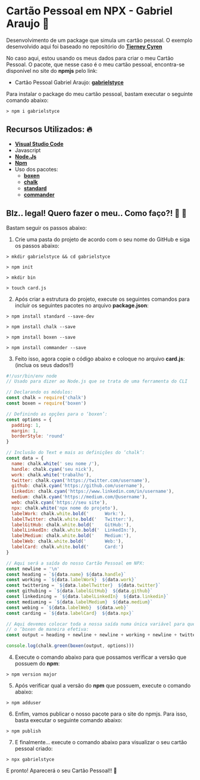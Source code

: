 # Cartão Pessoal em NPX - Gabriel Araujo :floppy_disk:

Desenvolvimento de um package que simula um cartão pessoal. O exemplo desenvolvido aqui foi baseado 
no repositório do **[Tierney Cyren](https://twitter.com/bitandbang)**

No caso aqui, estou usando os meus dados para criar o meu Cartão Pessoal. O pacote, que nesse caso é o meu cartão pessoal, encontra-se disponível no site do **npmjs** pelo link: 

- Cartão Pessoal Gabriel Araujo: **[gabrielstyce](https://www.npmjs.com/package/gabrielstyce)**

Para instalar o package do meu cartão pessoal, bastam executar o seguinte comando abaixo:

```
> npm i gabrielstyce

```

## Recursos Utilizados: :fire:

- **[Visual Studio Code](http://bit.ly/2KoflJH)**
- Javascript
- **[Node.Js](https://nodejs.org/en/)**
- **[Npm](https://www.npmjs.com/)**
- Uso dos pacotes:
    - **[boxen](https://www.npmjs.com/package/boxen)**
    - **[chalk](https://www.npmjs.com/package/chalk)**
    - **[standard](https://www.npmjs.com/package/standard)**
    - **[commander](https://www.npmjs.com/package/commander)**

## Blz.. legal! Quero fazer o meu.. Como faço?! 🤔 :rocket:

Bastam seguir os passos abaixo:

1. Crie uma pasta do projeto de acordo com o seu nome do GitHub e siga os passos abaixo:

```
> mkdir gabrielstyce && cd gabrielstyce

> npm init 

> mkdir bin

> touch card.js
```

2. Após criar a estrutura do projeto, execute os seguintes comandos para incluir os seguintes pacotes no arquivo **package.json**:

```
> npm install standard --save-dev
```

```
> npm install chalk --save
```

```
> npm install boxen --save
```

```
> npm install commander --save
```

3. Feito isso, agora copie o código abaixo e coloque no arquivo **card.js**: (inclua os seus dados!!)

```js
#!/usr/bin/env node
// Usado para dizer ao Node.js que se trata de uma ferramenta do CLI

// Declarando os módulos:
const chalk = require('chalk')
const boxen = require('boxen')

// Definindo as opções para o ‘boxen’:
const options = {
  padding: 1,
  margin: 1,
  borderStyle: 'round'
}

// Inclusão do Text e mais as definições do ‘chalk’:
const data = {
  name: chalk.white(' seu nome /'),
  handle: chalk.cyan('seu nick'),
  work: chalk.white('trabalho'),
  twitter: chalk.cyan('https://twitter.com/username'),
  github: chalk.cyan('https://github.com/username'),
  linkedin: chalk.cyan('https://www.linkedin.com/in/username'),
  medium: chalk.cyan('https://medium.com/@username'),
  web: chalk.cyan('https://seu site'),
  npx: chalk.white('npx nome do projeto'),
  labelWork: chalk.white.bold('      Work:'),
  labelTwitter: chalk.white.bold('   Twitter:'),
  labelGitHub: chalk.white.bold('    GitHub:'),
  labelLinkedIn: chalk.white.bold('  LinkedIn:'),
  labelMedium: chalk.white.bold('    Medium:'),
  labelWeb: chalk.white.bold('       Web:'),
  labelCard: chalk.white.bold('      Card:')
}

// Aqui será a saída do nosso Cartão Pessoal em NPX:
const newline = '\n'
const heading = `${data.name} ${data.handle}`
const working = `${data.labelWork}  ${data.work}`
const twittering = `${data.labelTwitter}  ${data.twitter}`
const githubing = `${data.labelGitHub}  ${data.github}`
const linkedining = `${data.labelLinkedIn}  ${data.linkedin}`
const mediuming = `${data.labelMedium}  ${data.medium}`
const webing = `${data.labelWeb}  ${data.web}`
const carding = `${data.labelCard}  ${data.npx}`

// Aqui devemos colocar toda a nossa saída numa única variável para que possamos usar 
// o ‘boxen de maneira efetiva: 
const output = heading + newline + newline + working + newline + twittering + newline + githubing + newline + linkedining + newline + mediuming + newline + webing + newline + newline + carding

console.log(chalk.green(boxen(output, options)))
```

4. Execute o comando abaixo para que possamos verificar a versão que possuem do **npm**:

```
> npm version major
```

5. Após verificar qual a versão do **npm** que possuem, execute o comando abaixo:

```
> npm adduser
```

6. Enfim, vamos publicar o nosso pacote para o site do npmjs. Para isso, basta executar o seguinte comando abaixo:

```
> npm publish
```

7. E finalmente... execute o comando abaixo para visualizar o seu cartão pessoal criado:

```
> npx gabrielstyce 
```

E pronto! Aparecerá o seu Cartão Pessoal!! 🤗
